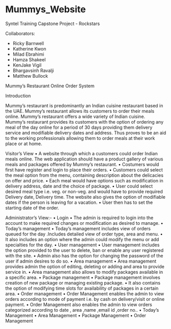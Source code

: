 # Mummys_Website

Syntel Training Capstone Project - Rockstars


Collaborators:

- Ricky Barnwell
- Katherine Kwon
- Milad Ebrahimi
- Hamza Shakeel
- KenJake Vigil
- Bhargavsinh Ravalji
- Matthew Bullock


Mummy’s Restaurant Online Order System

Introduction
 
Mummy’s restaurant is predominantly an Indian cuisine restaurant based in the UAE. Mummy’s restaurant allows its customers to order their meals online. Mummy’s restaurant offers a wide variety of Indian cuisine. Mummy’s restaurant provides its customers with the option of ordering any meal of the day online for a period of 30 days providing them delivery service and modifiable delivery dates and address. Thus proves to be an aid to the working professionals allowing them to order meals at their work place or at home.
 
 
Visitor’s View
•	A website through which a customers could order Indian meals online. The web application should have a product gallery of various meals and packages offered by Mummy’s restaurant.
•	Costumers would first have register and login to place their orders.
•	 Customers could select the meal option from the menu, containing description about the delicacies on offer and price.
•	Each meal would have options such as modification in delivery address, date and the choice of package.
•	User could select desired meal type i.e. veg. or non-veg. and would have to provide required Delivery date, Delivery time. The website also gives the option of modifiable dates if the person is leaving for a vacation.
•	User then has to set the starting date of the order.
 
 
Administrator’s View:-
•	Login
•	The admin is required to login into the account to make required changes or modification as desired to manage.
•	Today’s management
•	Today’s management includes view of orders queued for the day .Includes detailed view of order type, area and menu.
•	It also includes an option where the admin could modify the menu or add specialties for the day.
•	User management
•	User management includes the option provided to the user to delete, ban or enable any user registered with the site.
•	Admin also has the option for changing the password of the user if admin desires to do so.
•	Area management
•	Area management provides admin the option of editing, deleting or adding and area to provide service in.
•	Area management also allows to modify packages available in a specific area.
•	Package management
•	Package management involves creation of new package or managing existing package.
•	It also contains the option of modifying time slots for availability of packages in a certain area.
•	Order management
•	Order Management enables the admin to view orders according to mode of payment i.e. by cash on delivery/visit or online payment.
•	Order Management also enables the admin to view orders categorized according to date , area ,name ,email id ,order no..
•	Today’s Management
•	Area Management
•	Package Management
•	Order Management
 

